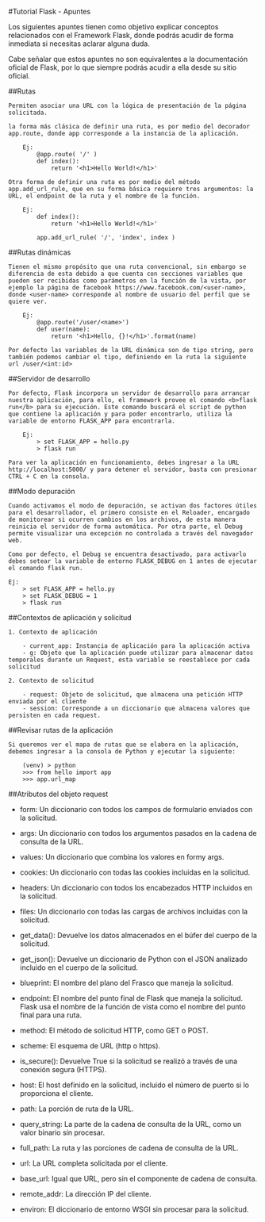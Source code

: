 #Tutorial Flask - Apuntes

Los siguientes apuntes tienen como objetivo explicar conceptos relacionados con el Framework Flask, donde podrás acudir de forma inmediata si necesitas aclarar alguna duda. 

Cabe señalar que estos apuntes no son equivalentes a la documentación oficial de Flask, por lo que siempre podrás acudir a ella desde su sitio oficial.

##Rutas

```
Permiten asociar una URL con la lógica de presentación de la página solicitada.

la forma más clásica de definir una ruta, es por medio del decorador app.route, donde app corresponde a la instancia de la aplicación.
	
	Ej: 
		@app.route( '/' )
		def index():
			return '<h1>Hello World!</h1>'
			
Otra forma de definir una ruta es por medio del método app.add_url_rule, que en su forma básica requiere tres argumentos: la URL, el endpoint de la ruta y el nombre de la función.
	
	Ej:
		def index():
			return '<h1>Hello World!</h1>'
			
		app.add_url_rule( '/', 'index', index )
```

##Rutas dinámicas

```
Tienen el mismo propósito que una ruta convencional, sin embargo se diferencia de esta debido a que cuenta con secciones variables que pueden ser recibidas como parámetros en la función de la vista, por ejemplo la página de facebook https://www.facebook.com/<user-name>, donde <user-name> corresponde al nombre de usuario del perfil que se quiere ver.
	
	Ej:
		@app.route('/user/<name>')
		def user(name):
			return '<h1>Hello, {}!</h1>'.format(name)
			
Por defecto las variables de la URL dinámica son de tipo string, pero también podemos cambiar el tipo, definiendo en la ruta la siguiente url /user/<int:id>
```

##Servidor de desarrollo

```
Por defecto, Flask incorpora un servidor de desarrollo para arrancar nuestra aplicación, para ello, el framework provee el comando <b>flask run</b> para su ejecución. Este comando buscará el script de python que contiene la aplicación y para poder encontrarlo, utiliza la variable de entorno FLASK_APP para encontrarla.

	Ej:
		> set FLASK_APP = hello.py
		> flask run

Para ver la aplicación en funcionamiento, debes ingresar a la URL http://localhost:5000/ y para detener el servidor, basta con presionar CTRL + C en la consola.
```

##Modo depuración

```
Cuando activamos el modo de depuración, se activan dos factores útiles para el desarrollador, el primero consiste en el Reloader, encargado de monitorear si ocurren cambios en los archivos, de esta manera reinicia el servidor de forma automática. Por otra parte, el Debug permite visualizar una excepción no controlada a través del navegador web.

Como por defecto, el Debug se encuentra desactivado, para activarlo debes setear la variable de entorno FLASK_DEBUG en 1 antes de ejecutar el comando flask run.

Ej:
	> set FLASK_APP = hello.py
	> set FLASK_DEBUG = 1
	> flask run
```

##Contextos de aplicación y solicitud

```
1. Contexto de aplicación

	- current_app: Instancia de aplicación para la aplicación activa
	- g: Objeto que la aplicación puede utilizar para almacenar datos temporales durante un Request, esta variable se reestablece por cada solicitud
	
2. Contexto de solicitud
	
	- request: Objeto de solicitud, que almacena una petición HTTP enviada por el cliente
	- session: Corresponde a un diccionario que almacena valores que persisten en cada request.
```

##Revisar rutas de la aplicación
```
Si queremos ver el mapa de rutas que se elabora en la aplicación, debemos ingresar a la consola de Python y ejecutar la siguiente:

	(venv) > python
	>>> from hello import app
	>>> app.url_map
```

##Atributos del objeto request

- form: Un diccionario con todos los campos de formulario enviados con la solicitud.

- args: Un diccionario con todos los argumentos pasados en la cadena de consulta de la URL.

- values: Un diccionario que combina los valores en formy args.

- cookies: Un diccionario con todas las cookies incluidas en la solicitud.

- headers: Un diccionario con todos los encabezados HTTP incluidos en la solicitud.

- files: Un diccionario con todas las cargas de archivos incluidas con la solicitud.

- get_data(): Devuelve los datos almacenados en el búfer del cuerpo de la solicitud.

- get_json(): Devuelve un diccionario de Python con el JSON analizado incluido en el cuerpo de la solicitud.

- blueprint: El nombre del plano del Frasco que maneja la solicitud.

- endpoint: El nombre del punto final de Flask que maneja la solicitud. Flask usa el nombre de la función de vista como el nombre del punto final para una ruta.

- method: El método de solicitud HTTP, como GET o POST.

- scheme: El esquema de URL (http o https).

- is_secure(): Devuelve True si la solicitud se realizó a través de una conexión segura (HTTPS).

- host: El host definido en la solicitud, incluido el número de puerto si lo proporciona el cliente.

- path: La porción de ruta de la URL.

- query_string: La parte de la cadena de consulta de la URL, como un valor binario sin procesar.

- full_path: La ruta y las porciones de cadena de consulta de la URL.

- url: La URL completa solicitada por el cliente.

- base_url: Igual que URL, pero sin el componente de cadena de consulta.

- remote_addr: La dirección IP del cliente.

- environ: El diccionario de entorno WSGI sin procesar para la solicitud.

